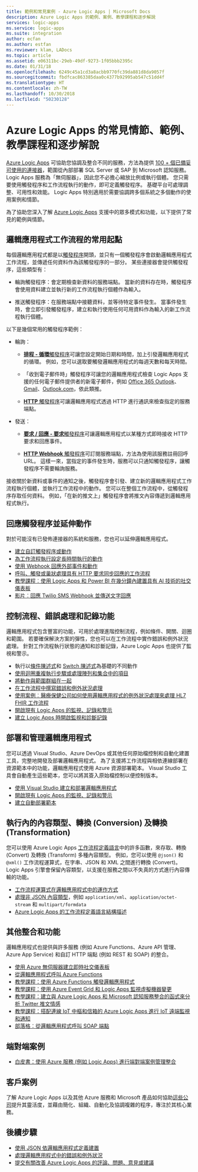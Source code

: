 ```yaml
---
title: 範例和常見案例 - Azure Logic Apps | Microsoft Docs
description: Azure Logic Apps 的範例、案例、教學課程和逐步解說
services: logic-apps
ms.service: logic-apps
ms.suite: integration
author: ecfan
ms.author: estfan
ms.reviewer: klam, LADocs
ms.topic: article
ms.assetid: e06311bc-29eb-49df-9273-1f05bbb2395c
ms.date: 01/31/18
ms.openlocfilehash: 6249c45a1cd3a8acbb9770fc39da881d8da9057f
ms.sourcegitcommit: fbdfcac863385daa0c4377b92995ab547c51dd4f
ms.translationtype: HT
ms.contentlocale: zh-TW
ms.lasthandoff: 10/30/2018
ms.locfileid: "50230128"
---
```

# <a name="common-scenarios-examples-tutorials-and-walkthroughs-for-azure-logic-apps"></a>Azure Logic Apps 的常見情節、範例、教學課程和逐步解說

[Azure Logic Apps](../logic-apps/logic-apps-overview.md) 可協助您協調及整合不同的服務，方法為提供 [100 + 個已備妥可使用的連接器](../connectors/apis-list.md)，範圍從內部部署 SQL Server 或 SAP 到 Microsoft 認知服務。 Logic Apps 服務為「無伺服器」，因此您不必擔心縮放比例或執行個體。 您只需要使用觸發程序和工作流程執行的動作，即可定義觸發程序。 基礎平台可處理調整、可用性和效能。 Logic Apps 特別適用於需要協調跨多個系統之多個動作的使用案例和情節。

為了協助您深入了解 [Azure Logic Apps](../logic-apps/logic-apps-overview.md) 支援中的眾多模式和功能，以下提供了常見的範例與情節。

## <a name="popular-starting-points-for-logic-app-workflows"></a>邏輯應用程式工作流程的常用起點

每個邏輯應用程式都是以[觸發程序](../logic-apps/logic-apps-overview.md#logic-app-concepts)開頭，並只有一個觸發程序會啟動邏輯應用程式工作流程，並傳遞任何資料作為該觸發程序的一部分。 某些連接器會提供觸發程序，這些類型有：

* 輪詢觸發程序：會定期檢查新資料的服務端點。 當新的資料存在時，觸發程序會使用資料建立並執行新的工作流程執行個體作為輸入。

* 推送觸發程序：在服務端點中接聽資料，並等待特定事件發生。 當事件發生時，會立即引發觸發程序，建立和執行使用任何可用資料作為輸入的新工作流程執行個體。

以下是幾個常用的觸發程序範例：

* 輪詢： 

  * [**排程 - 循環**觸發程序](../connectors/connectors-native-recurrence.md)可讓您設定開始日期和時間，加上引發邏輯應用程式的循環。 
  例如，您可以選取要觸發邏輯應用程式的每週天數和每天時間。

  * 「收到電子郵件時」觸發程序可讓您的邏輯應用程式檢查 Logic Apps 支援的任何電子郵件提供者的新電子郵件，例如 [Office 365 Outlook](../connectors/connectors-create-api-office365-outlook.md)、[Gmail](https://docs.microsoft.com/connectors/gmail/)、[Outlook.com](https://docs.microsoft.com/connectors/outlook/)，依此類推。

  * [**HTTP** 觸發程序](../connectors/connectors-native-http.md)可讓邏輯應用程式透過 HTTP 進行通訊來檢查指定的服務端點。
  
* 發送：

  * [**要求 / 回應 - 要求**觸發程序](../connectors/connectors-native-reqres.md)可讓邏輯應用程式以某種方式即時接收 HTTP 要求和回應事件。

  * [**HTTP Webhook** 觸發程序](../connectors/connectors-native-webhook.md)可訂閱服務端點，方法為使用該服務註冊回呼 URL。 
  這樣一來，當指定的事件發生時，服務可以只通知觸發程序，讓觸發程序不需要輪詢服務。

接收關於新資料或事件的通知之後，觸發程序會引發、建立新的邏輯應用程式工作流程執行個體，並執行工作流程中的動作。 您可以在整個工作流程中，從觸發程序存取任何資料。 例如，「在新的推文上」觸發程序會將推文內容傳遞到邏輯應用程式執行。 

## <a name="respond-to-triggers-and-extend-actions"></a>回應觸發程序並延伸動作

對於可能沒有已發佈連接器的系統和服務，您也可以延伸邏輯應用程式。

* [建立自訂觸發程序或動作](../logic-apps/logic-apps-create-api-app.md)
* [為工作流程執行設定長時間執行的動作](../logic-apps/logic-apps-create-api-app.md)
* [使用 Webhook 回應外部事件和動作](../logic-apps/logic-apps-create-api-app.md)
* [呼叫、觸發或巢狀處理具有 HTTP 要求同步回應的工作流程](../logic-apps/logic-apps-http-endpoint.md)
* [教學課程︰使用 Logic Apps 和 Power BI 在幾分鐘內建置具有 AI 技術的社交儀表板](https://aka.ms/logicappsdemo)
* [影片︰回應 Twilio SMS Webhook 並傳送文字回應](https://channel9.msdn.com/Blogs/Windows-Azure/Azure-Logic-Apps-Walkthrough-Webhook-Functions-and-an-SMS-Bot)

## <a name="control-flow-error-handling-and-logging-capabilities"></a>控制流程、錯誤處理和記錄功能

邏輯應用程式包含豐富的功能，可用於處理進階控制流程，例如條件、開關、迴圈和範圍。 若要確保解決方案的彈性，您也可以在工作流程中實作錯誤和例外狀況處理。 針對工作流程執行狀態的通知和診斷記錄，Azure Logic Apps 也提供了監視和警示。

* 執行以[條件陳述式](../logic-apps/logic-apps-control-flow-conditional-statement.md)和 [Switch 陳述式](../logic-apps/logic-apps-control-flow-switch-statement.md)為基礎的不同動作
* [使用迴圈重複執行步驟或處理陣列和集合中的項目](../logic-apps/logic-apps-control-flow-loops.md)
* [將動作與範圍群組在一起](../logic-apps/logic-apps-control-flow-run-steps-group-scopes.md)
* [在工作流程中撰寫錯誤和例外狀況處理](../logic-apps/logic-apps-exception-handling.md)
* [使用案例︰醫療保健公司如何使用邏輯應用程式的例外狀況處理來處理 HL7 FHIR 工作流程](../logic-apps/logic-apps-scenario-error-and-exception-handling.md)
* [開啟現有 Logic Apps 的監視、記錄和警示](../logic-apps/logic-apps-monitor-your-logic-apps.md)
* [建立 Logic Apps 時開啟監視和診斷記錄](../logic-apps/logic-apps-monitor-your-logic-apps-oms.md)

## <a name="deploy-and-manage-logic-apps"></a>部署和管理邏輯應用程式

您可以透過 Visual Studio、Azure DevOps 或其他任何原始檔控制和自動化建置工具，完整地開發及部署邏輯應用程式。 為了支援將工作流程與相依連線部署在資源範本中的功能，邏輯應用程式使用 Azure 資源部署範本。 Visual Studio 工具會自動產生這些範本，您可以將其簽入原始檔控制以便控制版本。

* [使用 Visual Studio 建立和部署邏輯應用程式](../logic-apps/quickstart-create-logic-apps-with-visual-studio.md)
* [開啟現有 Logic Apps 的監視、記錄和警示](../logic-apps/logic-apps-monitor-your-logic-apps.md)
* [建立自動部署範本](../logic-apps/logic-apps-create-deploy-template.md)

## <a name="content-types-conversions-and-transformations-within-a-run"></a>執行內的內容類型、轉換 (Conversion) 及轉換 (Transformation)

您可以使用 Azure Logic Apps [工作流程定義語言](https://aka.ms/logicappsdocs)中的許多函數，來存取、轉換 (Convert) 及轉換 (Transform) 多種內容類型。 例如，您可以使用 `@json()` 和 `@xml()` 工作流程運算式，在字串、JSON 和 XML 之間進行轉換 (Convert)。 Logic Apps 引擎會保留內容類型，以支援在服務之間以不失真的方式進行內容傳輸的功能。

* [工作流程運算式在邏輯應用程式中的運作方式](../logic-apps/logic-apps-author-definitions.md)
* [處理非 JSON 內容類型](../logic-apps/logic-apps-content-type.md)，例如 `application/xml`、`application/octet-stream` 和 `multipart/formdata`
* [Azure Logic Apps 的工作流程定義語言結構描述](https://aka.ms/logicappsdocs)

## <a name="other-integrations-and-capabilities"></a>其他整合和功能

邏輯應用程式也提供與許多服務 (例如 Azure Functions、Azure API 管理、Azure App Service) 和自訂 HTTP 端點 (例如 REST 和 SOAP) 的整合。

* [使用 Azure 無伺服器建立即時社交儀表板](../logic-apps/logic-apps-scenario-social-serverless.md)
* [從邏輯應用程式呼叫 Azure Functions](../logic-apps/logic-apps-azure-functions.md)
* [教學課程：使用 Azure Functions 觸發邏輯應用程式](../logic-apps/logic-apps-scenario-function-sb-trigger.md)
* [教學課程：使用 Azure Event Grid 和 Logic Apps 監視虛擬機器變更](../event-grid/monitor-virtual-machine-changes-event-grid-logic-app.md)
* [教學課程：建立與 Azure Logic Apps 和 Microsoft 認知服務整合的函式來分析 Twitter 推文情感](../azure-functions/functions-twitter-email.md)
* [教學課程：搭配連線 IoT 中樞和信箱的 Azure Logic Apps 進行 IoT 遠端監視和通知](../iot-hub/iot-hub-monitoring-notifications-with-azure-logic-apps.md)
* [部落格︰從邏輯應用程式呼叫 SOAP 端點](https://blogs.msdn.microsoft.com/logicapps/2016/04/07/using-soap-services-with-logic-apps/)

## <a name="end-to-end-scenarios"></a>端對端案例

* [白皮書：使用 Azure 服務 (例如 Logic Apps) 進行端對端案例管理整合](https://aka.ms/enterprise-integration-e2e-case-management-utilities-logic-apps)

## <a name="customer-stories"></a>客戶案例

了解 Azure Logic Apps 以及其他 Azure 服務和 Microsoft 產品如何協助[這些公司](https://aka.ms/logic-apps-customer-stories)提升其靈活度，並藉由簡化、組織、自動化及協調複雜的程序，專注於其核心業務。

## <a name="next-steps"></a>後續步驟

* [使用 JSON 依邏輯應用程式定義建置](../logic-apps/logic-apps-author-definitions.md)
* [處理邏輯應用程式中的錯誤和例外狀況](../logic-apps/logic-apps-exception-handling.md)
* [提交有關改善 Azure Logic Apps 的評論、問題、意見或建議](https://feedback.azure.com/forums/287593-logic-apps)